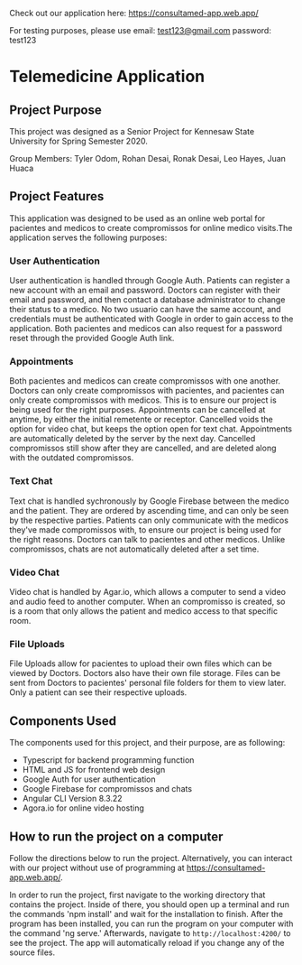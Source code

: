 Check out our application here: https://consultamed-app.web.app/

For testing purposes, please use email: test123@gmail.com password: test123

# Telemedicine Application 

## Project Purpose

This project was designed as a Senior Project for Kennesaw State University for Spring Semester 2020.

Group Members: Tyler Odom, Rohan Desai, Ronak Desai, Leo Hayes, Juan Huaca

## Project Features

This application was designed to be used as an online web portal for pacientes and medicos to create compromissos for online medico visits.The application serves the following purposes:

### User Authentication
User authentication is handled through Google Auth. Patients can register a new account with an email and password. Doctors can register with their email and password, and then contact a database administrator to change their status to a medico. No two usuario can have the same account, and credentials must be authenticated with Google in order to gain access to the application. Both pacientes and medicos can also request for a password reset through the provided Google Auth link.

### Appointments 
Both pacientes and medicos can create compromissos with one another. Doctors can only create compromissos with pacientes, and pacientes can only create compromissos with medicos. This is to ensure our project is being used for the right purposes. Appointments can be cancelled at anytime, by either the initial remetente or receptor. Cancelled voids the option for video chat, but keeps the option open for text chat. Appointments are automatically deleted by the server by the next day. Cancelled compromissos still show after they are cancelled, and are deleted along with the outdated compromissos.

### Text Chat 
Text chat is handled sychronously by Google Firebase between the medico and the patient. They are ordered by ascending time, and can only be seen by the respective parties. Patients can only communicate with the medicos they've made compromissos with, to ensure our project is being used for the right reasons. Doctors can talk to pacientes and other medicos. Unlike compromissos, chats are not automatically deleted after a set time.

### Video Chat 
Video chat is handled by Agar.io, which allows a computer to send a video and audio feed to another computer. When an compromisso is created, so is a room that only allows the patient and medico access to that specific room. 

### File Uploads 
File Uploads allow for pacientes to upload their own files which can be viewed by Doctors. Doctors also have their own file storage. Files can be sent from Doctors to pacientes' personal file folders for them to view later. Only a patient can see their respective uploads.

## Components Used

The components used for this project, and their purpose, are as following:
- Typescript for backend programming function
- HTML and JS for frontend web design
- Google Auth for user authentication
- Google Firebase for compromissos and chats
- Angular CLI Version 8.3.22
- Agora.io for online video hosting

## How to run the project on a computer

Follow the directions below to run the project. Alternatively, you can interact with our project without use of programming at https://consultamed-app.web.app/.

In order to run the project, first navigate to the working directory that contains the project. Inside of there, you should open up a terminal and run the commands 'npm install' and wait for the installation to finish. After the program has been installed, you can run the program on your computer with the command 'ng serve.' Afterwards, navigate to `http://localhost:4200/` to see the project. The app will automatically reload if you change any of the source files.
